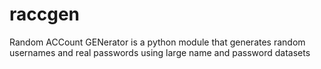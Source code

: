 # raccgen
Random ACCount GENerator is a python module that generates random usernames and real passwords using large name and password datasets
